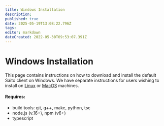 ```yaml
---
title: Windows Installation
description: 
published: true
date: 2025-05-19T13:08:22.796Z
tags: 
editor: markdown
dateCreated: 2022-05-30T09:53:07.391Z
---
```


# Windows Installation

This page contains instructions on how to download and install the default Saito client on Windows. We have separate instructions for users wishing to install on [Linux](./linux) or [MacOS](./mac) machines.

#### Requires:

* build tools: git, g++, make, python, tsc
* node.js (v.16+), npm (v6+)
* typescript

